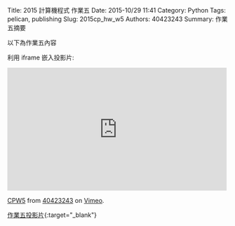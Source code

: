 Title: 2015 計算機程式 作業五
Date: 2015-10/29 11:41
Category: Python
Tags: pelican, publishing
Slug: 2015cp_hw_w5
Authors: 40423243
Summary: 作業五摘要

以下為作業五內容

利用 iframe 嵌入投影片:

<iframe src="https://player.vimeo.com/video/145034882" width="500" height="281" frameborder="0" webkitallowfullscreen mozallowfullscreen allowfullscreen></iframe> <p><a href="https://vimeo.com/145034882">CPW5</a> from <a href="https://vimeo.com/user45620934">40423243</a> on <a href="https://vimeo.com">Vimeo</a>.</p>

[作業五投影片](40423243_cp_w5_p.html){:target="_blank"}